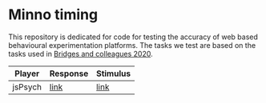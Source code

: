 # Minno timing

This repository is dedicated for code for testing the accuracy of web based behavioural experimentation platforms.
The tasks we test are based on the tasks used in [Bridges and colleagues 2020](https://peerj.com/articles/9414/).

Player      | Response                                                              | Stimulus
----------  | --------------------------------------------------------------------- | ---------
jsPsych     | [link](https://minnojs.github.io/minnojs-timing/jspsych/response)     | [link](https://minnojs.github.io/minnojs-timing/jspsych/stim)   
